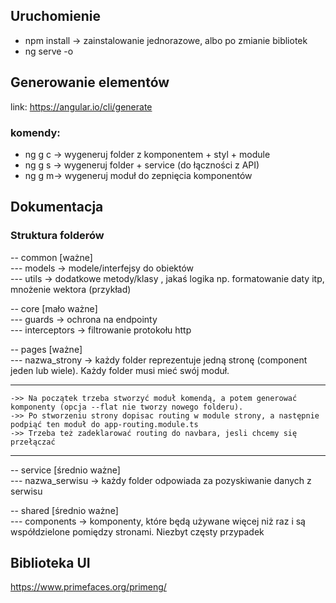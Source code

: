 ## Uruchomienie
- npm install -> zainstalowanie jednorazowe, albo po zmianie bibliotek
- ng serve -o

## Generowanie elementów
link: https://angular.io/cli/generate

### komendy:
- ng g c -> wygeneruj folder z komponentem + styl + module
- ng g s -> wygeneruj folder + service (do łączności z API)
- ng g m-> wygeneruj moduł do zepnięcia komponentów


## Dokumentacja

### Struktura folderów

-- common [ważne] </br>
--- models -> modele/interfejsy do obiektów </br>
--- utils -> dodatkowe metody/klasy , jakaś logika np. formatowanie daty itp, mnożenie wektora (przykład)

-- core [mało ważne] </br>
--- guards -> ochrona na endpointy </br>
--- interceptors -> filtrowanie protokołu http

-- pages [ważne] </br>
--- nazwa_strony -> każdy folder reprezentuje jedną stronę (component jeden lub wiele). Każdy folder musi mieć swój moduł. </br>
***
    ->> Na początek trzeba stworzyć moduł komendą, a potem generować komponenty (opcja --flat nie tworzy nowego folderu).
    ->> Po stworzeniu strony dopisac routing w module strony, a następnie podpiąć ten moduł do app-routing.module.ts
    ->> Trzeba też zadeklarować routing do navbara, jesli chcemy się przełączać
***


-- service [średnio ważne]</br>
--- nazwa_serwisu -> każdy folder odpowiada za pozyskiwanie danych z serwisu

-- shared [średnio ważne]</br>
--- components -> komponenty, które będą używane więcej niż raz i są współdzielone pomiędzy stronami. Niezbyt częsty przypadek

## Biblioteka UI
https://www.primefaces.org/primeng/

